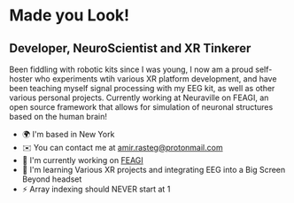 Made you Look!
=====================

Developer, NeuroScientist and XR Tinkerer
--------------------------------------------

Been fiddling with robotic kits since I was young, I now am a proud self-hoster who experiments wtih various XR platform development, and have been teaching myself signal processing with my EEG kit, as well as other various personal projects. Currently working at Neuraville on FEAGI, an open source framework that allows for simulation of neuronal structures based on the human brain!

*   🌍  I'm based in New York
*   ✉️  You can contact me at [amir.rasteg@protonmail.com](mailto:amir.rasteg@protonmail.com)
*   🚀  I'm currently working on [FEAGI](http://neuraville.com/)
*   🧠  I'm learning Various XR projects and integrating EEG into a Big Screen Beyond headset
*   ⚡  Array indexing should NEVER start at 1
